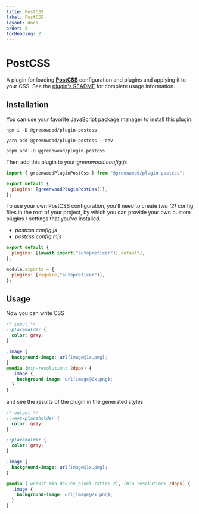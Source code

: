 ```yaml
---
title: PostCSS
label: PostCSS
layout: docs
order: 5
tocHeading: 2
---
```


# PostCSS

A plugin for loading [**PostCSS**](https://postcss.org/) configuration and plugins and applying it to your CSS. See the [plugin's README](https://github.com/ProjectEvergreen/greenwood/tree/master/packages/plugin-postcss) for complete usage information.

## Installation

You can use your favorite JavaScript package manager to install this plugin:

<!-- prettier-ignore-start -->
<app-ctc-block variant="runners">

  ```shell
  npm i -D @greenwood/plugin-postcss
  ```

  ```shell
  yarn add @greenwood/plugin-postcss --dev
  ```

  ```shell
  pnpm add -D @greenwood/plugin-postcss
  ```

</app-ctc-block>

<!-- prettier-ignore-end -->

Then add this plugin to your _greenwood.config.js_.

<!-- prettier-ignore-start -->

<app-ctc-block variant="snippet" heading="greenwood.config.js">

  ```js
  import { greenwoodPluginPostCss } from "@greenwood/plugin-postcss";

  export default {
    plugins: [greenwoodPluginPostCss()],
  };
  ```

</app-ctc-block>

<!-- prettier-ignore-end -->

To use your own PostCSS configuration, you'll need to create _two (2)_ config files in the root of your project, by which you can provide your own custom plugins / settings that you've installed.

- _postcss.config.js_
- _postcss.config.mjs_

<!-- prettier-ignore-start -->

<app-ctc-block variant="snippet" heading="postcss.config.mjs">

  ```js
  export default {
    plugins: [(await import("autoprefixer")).default],
  };
  ```

</app-ctc-block>

<!-- prettier-ignore-end -->

<!-- prettier-ignore-start -->

<app-ctc-block variant="snippet" heading="postcss.config.js">

  ```js
  module.exports = {
    plugins: [require("autoprefixer")],
  };
  ```

</app-ctc-block>

<!-- prettier-ignore-end -->

## Usage

Now you can write CSS

<!-- prettier-ignore-start -->

<app-ctc-block variant="snippet">

  ```css
  /* input */
  ::placeholder {
    color: gray;
  }

  .image {
    background-image: url(image@1x.png);
  }
  @media (min-resolution: 2dppx) {
    .image {
      background-image: url(image@2x.png);
    }
  }
  ```

</app-ctc-block>

<!-- prettier-ignore-end -->

and see the results of the plugin in the generated styles

```css
/* output */
::-moz-placeholder {
  color: gray;
}

::placeholder {
  color: gray;
}

.image {
  background-image: url(image@1x.png);
}

@media (-webkit-min-device-pixel-ratio: 2), (min-resolution: 2dppx) {
  .image {
    background-image: url(image@2x.png);
  }
}
```

